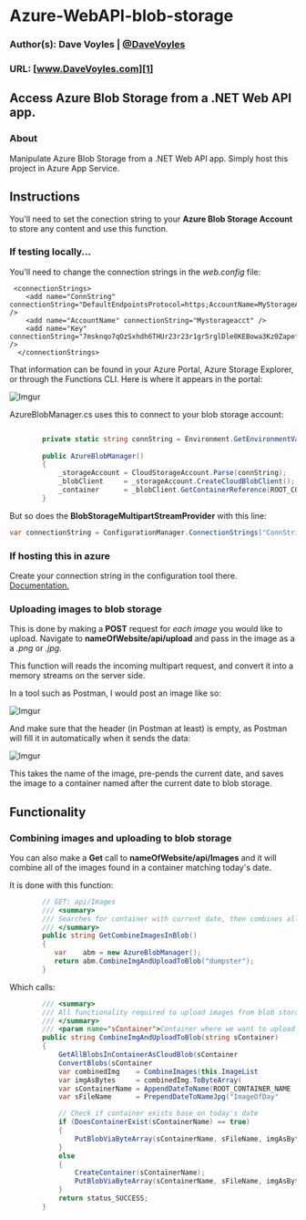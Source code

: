 # Azure-WebAPI-blob-storage
### Author(s): Dave Voyles | [@DaveVoyles](http://www.twitter.com/DaveVoyles)
### URL: [www.DaveVoyles.com][1]

Access Azure Blob Storage from a .NET Web API app.
----------
### About
Manipulate Azure Blob Storage from a .NET Web API app. Simply host this project in Azure App Service.


## Instructions
You'll need to set the conection string to your **Azure Blob Storage Account** to store any content and use this function.

### If testing locally...
You'll need to change the connection strings in the *web.config* file:

```xaml
 <connectionStrings>
    <add name="ConnString"  connectionString="DefaultEndpointsProtocol=https;AccountName=MyStorageAccount;AccountKey=7msknqo7qOzSxh34123Xa1gr5rglDle0KEBowa3Kz0ZapefBN45uV59YyBeFIn1v1jqe/sqeWYo12412Q==;" />
    <add name="AccountName" connectionString="Mystorageacct" />
    <add name="Key"         connectionString="7msknqo7qOzSxhdh6THUr23r23r1gr5rglDle0KEBowa3Kz0ZapefBN45uV59YyBeFIn1v1jqe/sq4234234Yoo2SfYQ==" />
  </connectionStrings>

```


That information can be found in your Azure Portal, Azure Storage Explorer, or through the Functions CLI. Here is where it appears in the portal:

![Imgur](http://i.imgur.com/bVsa0zI.png)

AzureBlobManager.cs uses this to connect to your blob storage account:

``` csharp

        private static string connString = Environment.GetEnvironmentVariable("ConnString");       
         
        public AzureBlobManager()
        {
            _storageAccount = CloudStorageAccount.Parse(connString);
            _blobClient     = _storageAccount.CreateCloudBlobClient();
            _container      = _blobClient.GetContainerReference(ROOT_CONTAINER_NAME);
        }
```

But so does the **BlobStorageMultipartStreamProvider** with this line:

```csharp
var connectionString = ConfigurationManager.ConnectionStrings["ConnString"].ConnectionString;
```

### If hosting this in azure
Create your connection string in the configuration tool there. [Documentation.](https://azure.microsoft.com/en-us/blog/windows-azure-web-sites-how-application-strings-and-connection-strings-work/)


### Uploading images to blob storage

This is done by making a **POST** request for *each image* you would like to upload. Navigate to **nameOfWebsite/api/upload** and pass in the image as a a *.png* or *.jpg*.

This function will  reads the incoming multipart request, and convert it into a memory streams on the server side.

In a tool such as Postman, I would post an image like so:

![Imgur](http://i.imgur.com/spV8fqO.png)

And make sure that the header (in Postman at least) is empty, as Postman will fill it in automatically when it sends the data:

![Imgur](http://i.imgur.com/Vo7XFm1.png)


This takes the name of the image, pre-pends the current date, and saves the image to a container named after the current date to blob storage. 

## Functionality

### Combining images and uploading to blob storage

You can also make a **Get** call to **nameOfWebsite/api/Images** and it will combine all of the images found in a container matching today's date. 

It is done with this function:

```csharp
        // GET: api/Images
        /// <summary>
        /// Searches for container with current date, then combines all images into one and uploads
        /// </summary>
        public string GetCombineImagesInBlob()
        {
           var    abm = new AzureBlobManager();
           return abm.CombineImgAndUploadToBlob("dumpster");
        }
```

Which calls:

```csharp
        /// <summary>
        /// All functionality required to upload images from blob storage
        /// </summary>
        /// <param name="sContainer">Container where we want to upload images to</param>
        public string CombineImgAndUploadToBlob(string sContainer)
        {
            GetAllBlobsInContainerAsCloudBlob(sContainer                           );
            ConvertBlobs(sContainer                                                );
            var combinedImg    = CombineImages(this.ImageList                      );
            var imgAsBytes     = combinedImg.ToByteArray(                          );
            var sContainerName = AppendDateToName(ROOT_CONTAINER_NAME              );
            var sFileName      = PrependDateToNameJpg("ImageOfDay"                 );

            // Check if container exists base on today's date
            if (DoesContainerExist(sContainerName) == true)
            {
                PutBlobViaByteArray(sContainerName, sFileName, imgAsBytes);
            }
            else
            {
                CreateContainer(sContainerName);
                PutBlobViaByteArray(sContainerName, sFileName, imgAsBytes);
            }
            return status_SUCCESS;
        }
```

  [1]: http://www.daveVoyles.com "My website"

